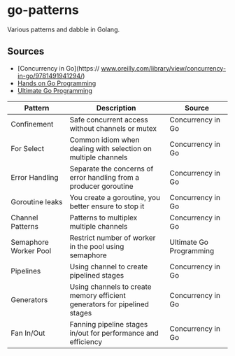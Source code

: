 # go-patterns
Various patterns and dabble in Golang.

## Sources
- [Concurrency in Go](https:// www.oreilly.com/library/view/concurrency-in-go/9781491941294/)
- [Hands on Go Programming](https://books.google.co.in/books/about/Hands_on_Go_Programming.html?id=Q3whEAAAQBAJ&redir_esc=y)
- [Ultimate Go Programming](https://learning.oreilly.com/videos/ultimate-go-programming)

| Pattern | Description | Source | 
| --- | --- | --- | 
| Confinement | Safe concurrent access without channels or mutex | Concurrency in Go | 
| For Select | Common idiom when dealing with selection on multiple channels | Concurrency in Go |
| Error Handling | Separate the concerns of error handling from a producer goroutine | Concurrency in Go |
| Goroutine leaks | You create a goroutine, you better ensure to stop it | Concurrency in Go |
| Channel Patterns | Patterns to multiplex multiple channels | Concurrency in Go |
| Semaphore Worker Pool | Restrict number of worker in the pool using semaphore | Ultimate Go Programming |
| Pipelines | Using channel to create pipelined stages | Concurrency in Go |
| Generators | Using channels to create memory efficient generators for pipelined stages | Concurrency in Go |
| Fan In/Out | Fanning pipeline stages in/out for performance and efficiency | Concurrency in Go |


